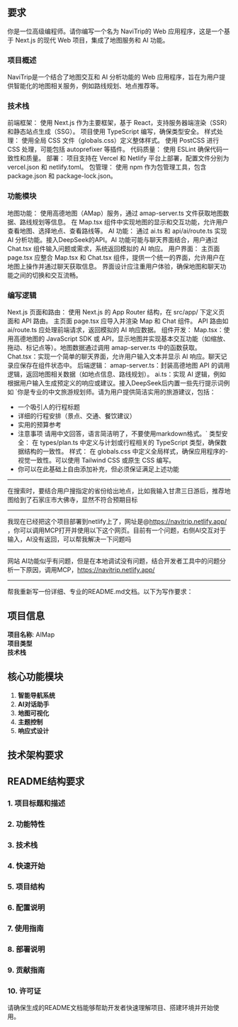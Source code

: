 ## 要求
你是一位高级编程师。请你编写一个名为 NaviTrip的 Web 应用程序，这是一个基于 Next.js 的现代 Web 项目，集成了地图服务和 AI 功能。

### 项目概述
NaviTrip是一个结合了地图交互和 AI 分析功能的 Web 应用程序，旨在为用户提供智能化的地图相关服务，例如路线规划、地点推荐等。

### 技术栈
前端框架： 使用 Next.js 作为主要框架，基于 React，支持服务器端渲染（SSR）和静态站点生成（SSG）。 项目使用 TypeScript 编写，确保类型安全。 样式处理： 使用全局 CSS 文件（globals.css）定义整体样式。 使用 PostCSS 进行 CSS 处理，可能包括 autoprefixer 等插件。 代码质量： 使用 ESLint 确保代码一致性和质量。 部署： 项目支持在 Vercel 和 Netlify 平台上部署，配置文件分别为 vercel.json 和 netlify.toml。 包管理： 使用 npm 作为包管理工具，包含 package.json 和 package-lock.json。

### 功能模块
地图功能： 使用高德地图（AMap）服务，通过 amap-server.ts 文件获取地图数据、路线规划等信息。 在 Map.tsx 组件中实现地图的显示和交互功能，允许用户查看地图、选择地点、查看路线等。 AI 功能： 通过 ai.ts 和 api/ai/route.ts 实现 AI 分析功能。接入DeepSeek的API。AI 功能可能与聊天界面结合，用户通过 Chat.tsx 组件输入问题或需求，系统返回模拟的 AI 响应。 用户界面： 主页面 page.tsx 应整合 Map.tsx 和 Chat.tsx 组件，提供一个统一的界面，允许用户在地图上操作并通过聊天获取信息。 界面设计应注重用户体验，确保地图和聊天功能之间的切换和交互流畅。

### 编写逻辑
Next.js 页面和路由： 使用 Next.js 的 App Router 结构，在 src/app/ 下定义页面和 API 路由。 主页面 page.tsx 应导入并渲染 Map 和 Chat 组件。 API 路由如 ai/route.ts 应处理前端请求，返回模拟的 AI 响应数据。 组件开发： Map.tsx：使用高德地图的 JavaScript SDK 或 API，显示地图并实现基本交互功能（如缩放、拖动、标记点等）。地图数据通过调用 amap-server.ts 中的函数获取。 Chat.tsx：实现一个简单的聊天界面，允许用户输入文本并显示 AI 响应。聊天记录应保存在组件状态中。 后端逻辑： amap-server.ts：封装高德地图 API 的调用逻辑，返回地图相关数据（如地点信息、路线规划）。 ai.ts：实现 AI 逻辑，例如根据用户输入生成预定义的响应或建议。接入DeepSeek后内置一些先行提示词例如 `你是专业的中文旅游规划师。请为用户提供简洁实用的旅游建议，包括：

- 一个吸引人的行程标题
- 详细的行程安排（景点、交通、餐饮建议）
- 实用的预算参考
- 注意事项 请用中文回答，语言简洁明了，不要使用markdown格式。` 类型安全： 在 types/plan.ts 中定义与计划或行程相关的 TypeScript 类型，确保数据结构的一致性。 样式： 在 globals.css 中定义全局样式，确保应用程序的- 视觉一致性。可以使用 Tailwind CSS 或原生 CSS 编写。
- 你可以在此基础上自由添加补充，但必须保证满足上述功能


---

在搜索时，要结合用户搜指定的省份给出地点，比如我输入甘肃三日游后，推荐地图给到了石家庄市大佛寺，显然不符合预期目标

---

我现在已经把这个项目部署到netlify上了，网址是@https://navitrip.netlify.app/ ，你可以调用MCP打开并使用以下这个网页。目前有一个问题，右侧AI交互对于输入，AI没有返回，可以帮我解决一下问题吗

---

网站 AI功能似乎有问题，但是在本地调试没有问题，结合开发者工具中的问题分析一下原因，调用MCP，https://navitrip.netlify.app/ 

---

帮我重新写一份详细、专业的README.md文档。以下为写作要求：

## 项目信息
**项目名称**: AIMap  
**项目类型**  
**技术栈**

## 核心功能模块
1. **智能导航系统**
2. **AI对话助手**
3. **地图可视化**
4. **主题控制**
5. **响应式设计**

## 技术架构要求

## README结构要求

### 1. 项目标题和描述
### 2. 功能特性
### 3. 技术栈
### 4. 快速开始
### 5. 项目结构
### 6. 配置说明
### 7. 使用指南
### 8. 部署说明
### 9. 贡献指南
### 10. 许可证

请确保生成的README文档能够帮助开发者快速理解项目、搭建环境并开始使用。